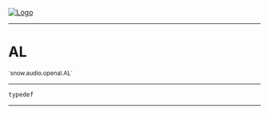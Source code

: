 
[![Logo](../../../../images/logo.png)](../../../../api/index.html)

---



<h1>AL</h1>
<small>`snow.audio.openal.AL`</small>



---

`typedef`

---

&nbsp;
&nbsp;

